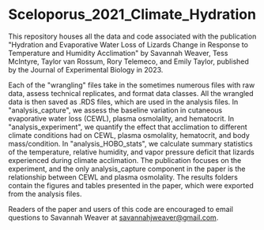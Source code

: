 # Sceloporus_2021_Climate_Hydration

This repository houses all the data and code associated with the publication "Hydration and Evaporative Water Loss of Lizards Change in Response to Temperature and Humidity Acclimation" by Savannah Weaver, Tess McIntyre, Taylor van Rossum, Rory Telemeco, and Emily Taylor, published by the Journal of Experimental Biology in 2023.

Each of the "wrangling" files take in the sometimes numerous files with raw data, assess technical replicates, and format data classes. All the wrangled data is then saved as .RDS files, which are used in the analysis files. In "analysis_capture", we assess the baseline variation in cutaneous evaporative water loss (CEWL), plasma osmolality, and hematocrit. In "analysis_experiment", we quantify the effect that acclimation to different climate conditions had on CEWL, plasma osmolality, hematocrit, and body mass/condition. In "analysis_HOBO_stats", we calculate summary statistics of the temperature, relative humidity, and vapor pressure deficit that lizards experienced during climate acclimation. The publication focuses on the experiment, and the only analysis_capture component in the paper is the relationship between CEWL and plasma osmolality. The results folders contain the figures and tables presented in the paper, which were exported from the analysis files.

Readers of the paper and users of this code are encouraged to email questions to Savannah Weaver at savannahjweaver@gmail.com.
